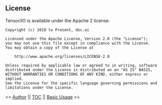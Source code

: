 <a name="license"></a>
## License

Tensor/IO is available under the Apache 2 license.

```
Copyright (c) 2018 to Present, doc.ai

Licensed under the Apache License, Version 2.0 (the "License");
you may not use this file except in compliance with the License.
You may obtain a copy of the License at

    http://www.apache.org/licenses/LICENSE-2.0

Unless required by applicable law or agreed to in writing, software
distributed under the License is distributed on an "AS IS" BASIS,
WITHOUT WARRANTIES OR CONDITIONS OF ANY KIND, either express or implied.
See the License for the specific language governing permissions and
limitations under the License.
```


<< [Author](Author.md) || [TOC](TOC.md) || [Basic Usage](BasicUsage.md) >>
